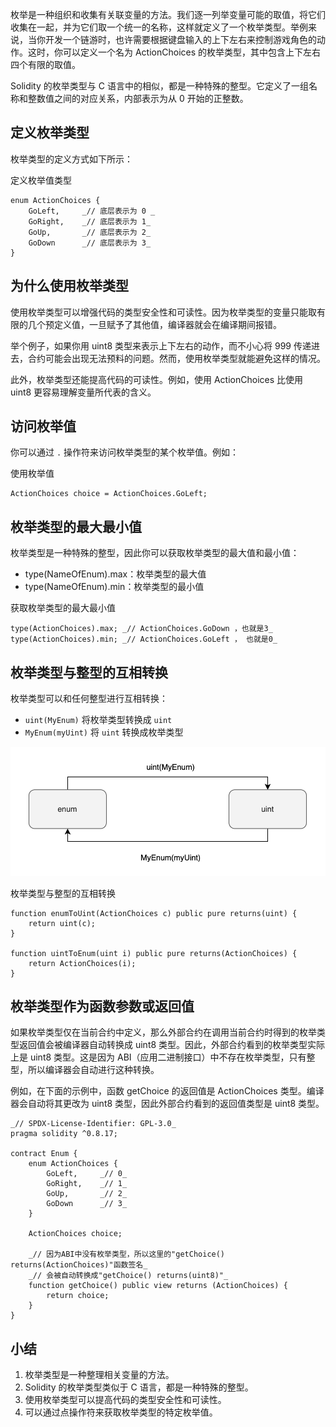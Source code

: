 
枚举是一种组织和收集有关联变量的方法。我们逐一列举变量可能的取值，将它们收集在一起，并为它们取一个统一的名称，这样就定义了一个枚举类型。举例来说，当你开发一个链游时，也许需要根据键盘输入的上下左右来控制游戏角色的动作。这时，你可以定义一个名为 ActionChoices 的枚举类型，其中包含上下左右四个有限的取值。

Solidity 的枚举类型与 C 语言中的相似，都是一种特殊的整型。它定义了一组名称和整数值之间的对应关系，内部表示为从 0 开始的正整数。

## 定义枚举类型

枚举类型的定义方式如下所示：

定义枚举值类型

```
enum ActionChoices { 
    GoLeft,     _// 底层表示为 0 _
    GoRight,    _// 底层表示为 1_
    GoUp,       _// 底层表示为 2_
    GoDown      _// 底层表示为 3_
}
```

## 为什么使用枚举类型

使用枚举类型可以增强代码的类型安全性和可读性。因为枚举类型的变量只能取有限的几个预定义值，一旦赋予了其他值，编译器就会在编译期间报错。

举个例子，如果你用 uint8 类型来表示上下左右的动作，而不小心将 999 传递进去，合约可能会出现无法预料的问题。然而，使用枚举类型就能避免这样的情况。

此外，枚举类型还能提高代码的可读性。例如，使用 ActionChoices 比使用 uint8 更容易理解变量所代表的含义。

## 访问枚举值

你可以通过 `.` 操作符来访问枚举类型的某个枚举值。例如：

使用枚举值

```
ActionChoices choice = ActionChoices.GoLeft;
```

## 枚举类型的最大最小值

枚举类型是一种特殊的整型，因此你可以获取枚举类型的最大值和最小值：

- type(NameOfEnum).max：枚举类型的最大值
- type(NameOfEnum).min：枚举类型的最小值

获取枚举类型的最大最小值

```
type(ActionChoices).max; _// ActionChoices.GoDown ，也就是3_
type(ActionChoices).min; _// ActionChoices.GoLeft ， 也就是0_
```

## 枚举类型与整型的互相转换

枚举类型可以和任何整型进行互相转换：

- `uint(MyEnum)` 将枚举类型转换成 `uint`
- `MyEnum(myUint)` 将 `uint` 转换成枚举类型

![](static/LLiIbn3cNov28qx7P5Xc3hiVndh.png)

枚举类型与整型的互相转换

```
function enumToUint(ActionChoices c) public pure returns(uint) {
    return uint(c);
}

function uintToEnum(uint i) public pure returns(ActionChoices) {
    return ActionChoices(i);
}
```

## 枚举类型作为函数参数或返回值

如果枚举类型仅在当前合约中定义，那么外部合约在调用当前合约时得到的枚举类型返回值会被编译器自动转换成 uint8 类型。因此，外部合约看到的枚举类型实际上是 uint8 类型。这是因为 ABI（应用二进制接口）中不存在枚举类型，只有整型，所以编译器会自动进行这种转换。

例如，在下面的示例中，函数 getChoice 的返回值是 ActionChoices 类型。编译器会自动将其更改为 uint8 类型，因此外部合约看到的返回值类型是 uint8 类型。

```
_// SPDX-License-Identifier: GPL-3.0_
pragma solidity ^0.8.17;

contract Enum {
    enum ActionChoices { 
        GoLeft,     _// 0_
        GoRight,    _// 1_
        GoUp,       _// 2_
        GoDown      _// 3_
    }

    ActionChoices choice;

    _// 因为ABI中没有枚举类型，所以这里的"getChoice() returns(ActionChoices)"函数签名_
    _// 会被自动转换成"getChoice() returns(uint8)"_
    function getChoice() public view returns (ActionChoices) {
        return choice;
    }
}
```

## 小结

1. 枚举类型是一种整理相关变量的方法。
2. Solidity 的枚举类型类似于 C 语言，都是一种特殊的整型。
3. 使用枚举类型可以提高代码的类型安全性和可读性。
4. 可以通过点操作符来获取枚举类型的特定枚举值。
